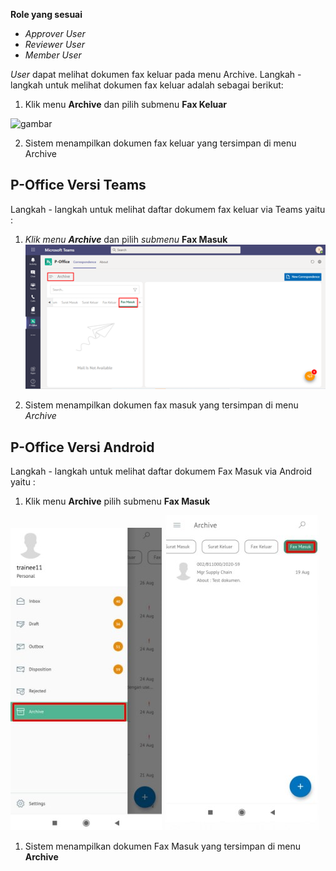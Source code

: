 **Role yang sesuai**

- *Approver User*
- *Reviewer User*
- *Member User*

*User* dapat melihat dokumen fax keluar pada menu Archive. Langkah - langkah untuk melihat dokumen fax keluar adalah sebagai berikut:

1. Klik menu **Archive** dan pilih submenu **Fax Keluar**

![gambar](SC_Archive/AR05.png)

2. Sistem menampilkan dokumen fax keluar yang tersimpan di menu Archive


## **P-Office Versi Teams**

Langkah - langkah untuk melihat daftar dokumem fax keluar via Teams yaitu :


 1. _Klik menu **Archive**_ dan pilih _submenu_ **Fax Masuk**
 ![gambar](Archive/AR_Teams/AR04.png)

 2.  Sistem menampilkan dokumen fax masuk yang tersimpan di menu _Archive_


## **P-Office Versi Android**

Langkah - langkah untuk melihat daftar dokumem Fax Masuk via Android yaitu :


1. Klik menu **Archive** pilih submenu **Fax Masuk**
   
![gambar](Archive/AR_Android/FM\A01.jpg) ![gambar](Archive/AR_Android/FM\A02.jpg)

1. Sistem menampilkan dokumen Fax Masuk yang tersimpan di menu **Archive**







